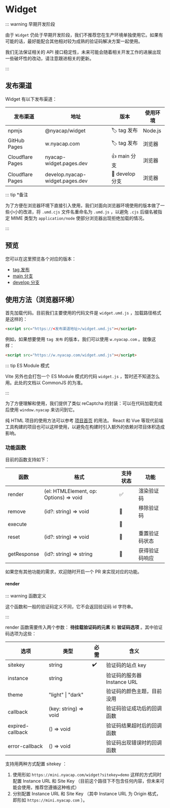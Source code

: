 # Widget

::: warning 早期开发阶段

由于 `Widget` 仍处于早期开发阶段，我们不推荐您在生产环境单独使用它。如果有可能的话，最好能配合其他相对较为成熟的验证码解决方案一起使用。

我们无法保证相关的 API 接口稳定性，未来可能会随着相关开发工作的进展出现一些破坏性的改动，请注意跟进相关的更新。

:::

## 发布渠道

Widget 有以下发布渠道：

| 发布渠道         | 地址                            | 版本                        | 使用环境 |
| ---------------- | ------------------------------- | --------------------------- | -------- |
| npmjs            | @nyacap/widget                  | :label: tag 发布            | Node.js  |
| GitHub Pages     | w.nyacap.com                    | :label: tag 发布            | 浏览器   |
| Cloudflare Pages | nyacap-widget.pages.dev         | :thumbsup: main 分支        | 浏览器   |
| Cloudflare Pages | develop.nyacap-widget.pages.dev | :construction: develop 分支 | 浏览器   |

::: tip \*备注

为了方便在浏览器环境下直接引入使用，我们对面向浏览器环境使用的版本做了一些小小的改进，将 `.umd.cjs` 文件名重命名为 `.umd.js` ，以避免 `.cjs` 后缀名被指定 MIME 类型为 `application/node` 使部分浏览器出现拒绝加载的情况。

:::

## 预览

您可以在这里预览各个对应的版本：

- [tag 发布](https://nyacap.com)
- [main 分支](https://nyacap.com/main)
- [develop 分支](https://nyacap.com/develop)

## 使用方法（浏览器环境）

首先加载代码。目前我们主要使用的代码文件是 `widget.umd.js` ，加载路径格式是这样的：

```html
<script src="https://<发布渠道地址>/widget.umd.js"></script>
```

例如，如果想要使用 `tag 发布` 的版本，我们可以使用 `w.nyacap.com` 。就像这样：

```html
<script src="https://w.nyacap.com/widget.umd.js"></script>
```

::: tip ES Module 模式

Vite 另外也会打包一个 ES Module 模式的代码 `widget.js` ，暂时还不知道怎么用。此处的文档以 CommonJS 的为准。

:::

为了方便理解和使用，我们提供了类似 reCaptcha 的封装：可以在代码加载完成后使用 `window.nyacap` 来访问到它。

纯 HTML 项目的使用方法可以参考 [项目首页] 的用法。 React 和 Vue 等现代前端工具构建的项目也可以这样使用，以避免在构建时引入额外的依赖对项目体积造成影响。

[项目首页]: https://nya.codes/nyawork/nyacap/home/-/blob/main/index.html#L30-47

### 功能函数

目前的函数支持如下：

| 函数        | 格式                                   | 支持状态           | 功能           |
| ----------- | -------------------------------------- | ------------------ | -------------- |
| render      | (el: HTMLElement, op: Options) => void | :white_check_mark: | 渲染验证码     |
| remove      | (id?: string) => void                  | :no_entry_sign:    | 移除验证码     |
| execute     |                                        | :no_entry_sign:    |                |
| reset       | (id?: string) => void                  | :no_entry_sign:    | 重置验证码状态 |
| getResponse | (id?: string) => string                | :no_entry_sign:    | 获得验证码响应 |

如果您有其他功能的需求，欢迎随时开启一个 PR 来实现对应的功能。

#### render

::: warning 函数定义

这个函数和一般的验证码定义不同，它不会返回验证码 id 字符串。

:::

render 函数需要传入两个参数： **待挂载验证码的元素** 和 **验证码选项** 。其中验证码选项为这些：

| 选项             | 类型                  | 必需               | 含义                        |
| ---------------- | --------------------- | ------------------ | --------------------------- |
| sitekey          | string                | :heavy_check_mark: | 验证码的站点 key            |
| instance         | string                |                    | 验证码的服务器 Instance URL |
| theme            | "light" \| "dark"     |                    | 验证码的颜色主题，目前没用  |
| callback         | (key: string) => void |                    | 验证码验证成功后的回调函数  |
| expired-callback | () => void            |                    | 验证码结果超时后的回调函数  |
| error-callback   | () => void            |                    | 验证码出现错误时的回调函数  |

支持用两种方式配置 sitekey ：

1. 使用形如 `https://mini.nyacap.com/widget?sitekey=demo` 这样的方式同时配置 Instance URL 和 Site Key （目前这个路径下不包含任何内容，但未来可能会使用，推荐您遵循这种格式）
2. 分别配置 Instance URL 和 Site Key （其中 Instance URL 为 Origin 格式，即形如 `https://mini.nyacap.com` ）。

